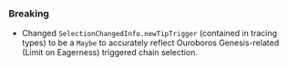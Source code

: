 ### Breaking

- Changed `SelectionChangedInfo.newTipTrigger` (contained in tracing types) to
  be a `Maybe` to accurately reflect Ouroboros Genesis-related (Limit on
  Eagerness) triggered chain selection.
